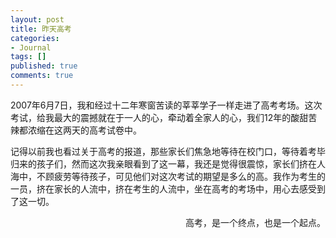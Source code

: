 ```yaml
---
layout: post
title: 昨天高考
categories:
- Journal
tags: []
published: true
comments: true
---
```

<p>2007年6月7日，我和经过十二年寒窗苦读的莘莘学子一样走进了高考考场。这次考试，给我最大的震撼就在于一人的心，牵动着全家人的心，我们12年的酸甜苦辣都浓缩在这两天的高考试卷中。</p>

<p>记得以前我也看过关于高考的报道，那些家长们焦急地等待在校门口，等待着考毕归来的孩子们，然而这次我亲眼看到了这一幕，我还是觉得很震惊，家长们挤在人海中，不顾疲劳等待孩子，可见他们对这次考试的期望是多么的高。我作为考生的一员，挤在家长的人流中，挤在考生的人流中，坐在高考的考场中，用心去感受到了这一切。
<p align="right">高考，是一个终点，也是一个起点。</p></p>
